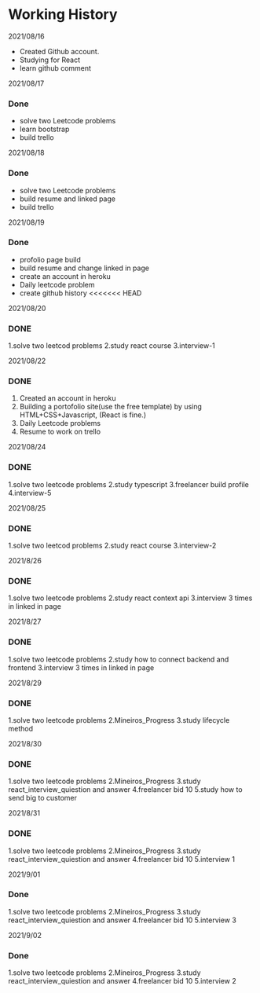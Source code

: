 # Working History

2021/08/16

- Created Github account.
- Studying for React
- learn github comment

2021/08/17

### Done

- solve two Leetcode problems
- learn bootstrap
- build trello

2021/08/18

### Done

- solve two Leetcode problems
- build resume and linked page
- build trello

2021/08/19

### Done

- profolio page build
- build resume and change linked in page
- create an account in heroku
- Daily leetcode problem
- create github history
  <<<<<<< HEAD

2021/08/20

### DONE

1.solve two leetcod problems
2.study react course
3.interview-1

2021/08/22

### DONE

1. Created an account in heroku
2. Building a portofolio site(use the free template) by using HTML+CSS+Javascript, (React is fine.)
3. Daily Leetcode problems
4. Resume to work on trello

2021/08/24

### DONE

1.solve two leetcode problems
2.study typescript
3.freelancer build profile
4.interview-5

2021/08/25

### DONE

1.solve two leetcod problems
2.study react course
3.interview-2

2021/8/26

### DONE

1.solve two leetcode problems
2.study react context api
3.interview 3 times in linked in page

2021/8/27

### DONE

1.solve two leetcode problems
2.study how to connect backend and frontend
3.interview 3 times in linked in page

2021/8/29

### DONE

1.solve two leetcode problems
2.Mineiros_Progress
3.study lifecycle method

2021/8/30

### DONE

1.solve two leetcode problems
2.Mineiros_Progress
3.study react_interview_quiestion and answer
4.freelancer bid 10
5.study how to send big to customer

2021/8/31

### DONE

1.solve two leetcode problems
2.Mineiros_Progress
3.study react_interview_quiestion and answer
4.freelancer bid 10
5.interview 1

2021/9/01

### Done

1.solve two leetcode problems
2.Mineiros_Progress
3.study react_interview_quiestion and answer
4.freelancer bid 10
5.interview 3

2021/9/02

### Done

1.solve two leetcode problems
2.Mineiros_Progress
3.study react_interview_quiestion and answer
4.freelancer bid 10
5.interview 2
